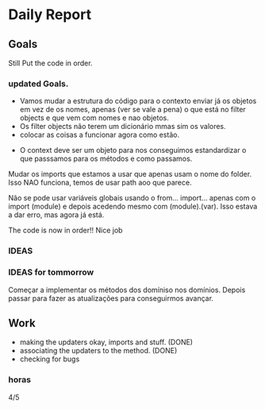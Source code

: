 # Daily Report

## Goals
Still Put the code in order.

### updated Goals.
- Vamos mudar a estrutura do código para o contexto enviar já os objetos em vez de os nomes, apenas (ver se vale a pena)
o que está no filter objects e que vem com nomes e nao objetos.
- Os filter objects não terem um dicionário mmas sim os valores. 
- colocar as coisas a funcionar agora como estão.

+ O context deve ser um objeto para nos conseguimos estandardizar o que passsamos 
para os métodos e como passamos.

Mudar os imports que estamos a usar que apenas usam o nome do folder. Isso NAO funciona, temos
de usar path aoo que parece.

Não se pode usar variáveis globais usando o from... import... apenas com o import (module) e depois
acedendo mesmo com (module).(var).
Isso estava a dar erro, mas agora já está.

The code is now in order!! Nice job

### IDEAS


### IDEAS for tommorrow
Começar a implementar os métodos dos domíniso nos domínios. 
Depois passar para fazer as atualizações para conseguirmos avançar. 



## Work
* making the updaters okay, imports and stuff. (DONE)
* associating the updaters to the method. (DONE)
* checking for bugs

### horas
4/5